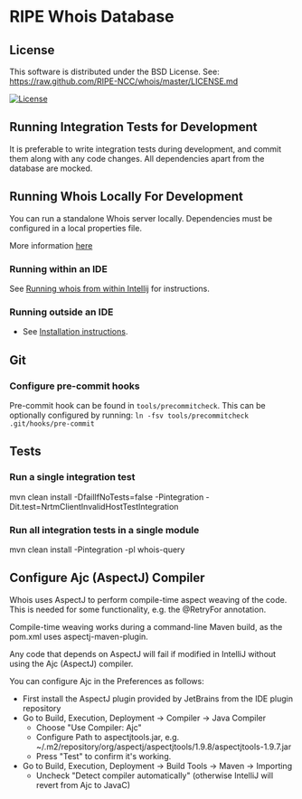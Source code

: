 # RIPE Whois Database

License
-------
This software is distributed under the BSD License.
See: https://raw.github.com/RIPE-NCC/whois/master/LICENSE.md

[![License](https://img.shields.io/badge/License-BSD%203--Clause-blue.svg)](https://opensource.org/licenses/BSD-3-Clause)

Running Integration Tests for Development
-----------------------------------------

It is preferable to write integration tests during development, and commit them along with any code changes. All dependencies apart from the database are mocked.

Running Whois Locally For Development
-------------------------------------

You can run a standalone Whois server locally. Dependencies must be configured in a local properties file.

More information [here](https://docs.db.ripe.net/)

### Running within an IDE

See [Running whois from within Intellij](https://docs.db.ripe.net/Installation-and-Development/Building-whois/#running-whois-from-within-intellij) for instructions.

### Running outside an IDE
- See [Installation instructions](https://docs.db.ripe.net/Installation-and-Development/Installation-instructions/).

Git
---

### Configure pre-commit hooks

Pre-commit hook can be found in `tools/precommitcheck`. This can be optionally configured by running: `ln -fsv tools/precommitcheck .git/hooks/pre-commit`

Tests
-----

### Run a single integration test

mvn clean install -DfailIfNoTests=false -Pintegration -Dit.test=NrtmClientInvalidHostTestIntegration

### Run all integration tests in a single module

mvn clean install -Pintegration -pl whois-query


## Configure Ajc (AspectJ) Compiler

Whois uses AspectJ to perform compile-time aspect weaving of the code. This is needed for some functionality, e.g. the @RetryFor annotation.

Compile-time weaving works during a command-line Maven build, as the pom.xml uses aspectj-maven-plugin.

Any code that depends on AspectJ will fail if modified in IntelliJ without using the Ajc (AspectJ) compiler.

You can configure Ajc in the Preferences as follows:

* First install the AspectJ plugin provided by JetBrains from the IDE plugin repository
* Go to Build, Execution, Deployment -> Compiler -> Java Compiler
  * Choose "Use Compiler: Ajc"
  * Configure Path to aspectjtools.jar, e.g. ~/.m2/repository/org/aspectj/aspectjtools/1.9.8/aspectjtools-1.9.7.jar
  * Press "Test" to confirm it's working.
* Go to Build, Execution, Deployment -> Build Tools -> Maven -> Importing
  * Uncheck "Detect compiler automatically" (otherwise IntelliJ will revert from Ajc to JavaC)
